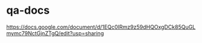 # qa-docs
https://docs.google.com/document/d/1EQc0IRmz9z59dHQOxgDCk85QuGLmymc79NctGjnZTgQ/edit?usp=sharing